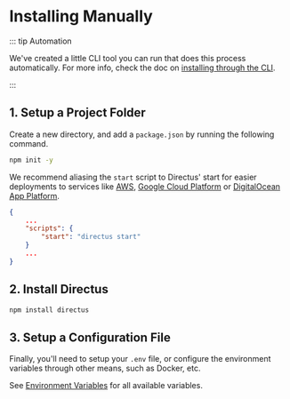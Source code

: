 # Installing Manually

::: tip Automation

We've created a little CLI tool you can run that does this process automatically. For more info, check the doc on
[installing through the CLI](/self-hosted/installation/cli/).

:::

## 1. Setup a Project Folder

Create a new directory, and add a `package.json` by running the following command.

```bash
npm init -y
```

We recommend aliasing the `start` script to Directus' start for easier deployments to services like
[AWS](/self-hosted/installation/aws/), [Google Cloud Platform](/self-hosted/installation/gcp) or
[DigitalOcean App Platform](/self-hosted/installation/digitalocean-app-platform/).

```json
{
	...
	"scripts": {
		"start": "directus start"
	}
	...
}
```

## 2. Install Directus

```bash
npm install directus
```

## 3. Setup a Configuration File

Finally, you'll need to setup your `.env` file, or configure the environment variables through other means, such as
Docker, etc.

See [Environment Variables](/self-hosted/config-options/#general) for all available variables.
